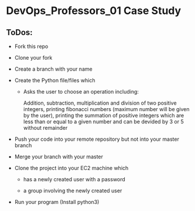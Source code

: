 # DevOps_Professors_01 Case Study

## ToDos:

* Fork this repo

* Clone your fork

* Create a branch with your name

* Create the Python file/files which

    * Asks the user to choose an operation including: </span>
    
        Addition, subtraction, multiplication and division of two positive integers, printing fibonacci numbers (maximum number will be given by the user), printing the summation of positive integers which are less than or equal to a given number and can be devided by 3 or 5 without remainder</span>
  
* Push your code into your remote repository but not into your master branch
  
* Merge your branch with your master

* Clone the project into your EC2 machine which

    * has a newly created user with a password
    
    * a group involving the newly created user</span> 
  
* Run your program (Install python3)
